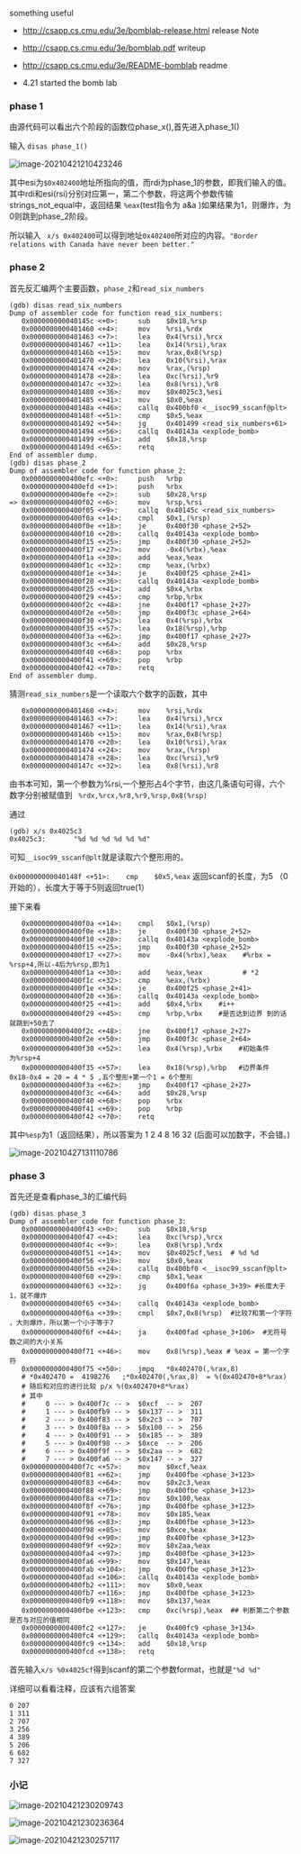 something useful

- http://csapp.cs.cmu.edu/3e/bomblab-release.html      release Note
- http://csapp.cs.cmu.edu/3e/bomblab.pdf   writeup
- http://csapp.cs.cmu.edu/3e/README-bomblab readme


- 4.21 started the bomb lab



### phase 1

由源代码可以看出六个阶段的函数位phase_x(),首先进入phase_1()

输入 ```disas phase_1()```

![image-20210421210423246](https://gitee.com/20162180090/piccgo/raw/master/image-20210421210423246.png)

其中esi为```$0x402400```地址所指向的值，而rdi为phase_1的参数，即我们输入的值。其中rdi和esi(rsi)分别对应第一，第二个参数，将这两个参数传输strings_not_equal中，返回结果 ```%eax```(test指令为 a&a )如果结果为1，则爆炸，为0则跳到phase_2阶段。

所以输入 ``` x/s 0x402400```可以得到地址```0x402400```所对应的内容。```"Border relations with Canada have never been better."```

### phase 2

首先反汇编两个主要函数，```phase_2```和```read_six_numbers```

```assembly
(gdb) disas read_six_numbers
Dump of assembler code for function read_six_numbers:
   0x000000000040145c <+0>:     sub    $0x18,%rsp
   0x0000000000401460 <+4>:     mov    %rsi,%rdx
   0x0000000000401463 <+7>:     lea    0x4(%rsi),%rcx
   0x0000000000401467 <+11>:    lea    0x14(%rsi),%rax
   0x000000000040146b <+15>:    mov    %rax,0x8(%rsp)
   0x0000000000401470 <+20>:    lea    0x10(%rsi),%rax
   0x0000000000401474 <+24>:    mov    %rax,(%rsp)
   0x0000000000401478 <+28>:    lea    0xc(%rsi),%r9
   0x000000000040147c <+32>:    lea    0x8(%rsi),%r8
   0x0000000000401480 <+36>:    mov    $0x4025c3,%esi
   0x0000000000401485 <+41>:    mov    $0x0,%eax
   0x000000000040148a <+46>:    callq  0x400bf0 <__isoc99_sscanf@plt>
   0x000000000040148f <+51>:    cmp    $0x5,%eax
   0x0000000000401492 <+54>:    jg     0x401499 <read_six_numbers+61>
   0x0000000000401494 <+56>:    callq  0x40143a <explode_bomb>
   0x0000000000401499 <+61>:    add    $0x18,%rsp
   0x000000000040149d <+65>:    retq
End of assembler dump.
(gdb) disas phase_2
Dump of assembler code for function phase_2:
   0x0000000000400efc <+0>:     push   %rbp
   0x0000000000400efd <+1>:     push   %rbx
   0x0000000000400efe <+2>:     sub    $0x28,%rsp
=> 0x0000000000400f02 <+6>:     mov    %rsp,%rsi
   0x0000000000400f05 <+9>:     callq  0x40145c <read_six_numbers>
   0x0000000000400f0a <+14>:    cmpl   $0x1,(%rsp)
   0x0000000000400f0e <+18>:    je     0x400f30 <phase_2+52>
   0x0000000000400f10 <+20>:    callq  0x40143a <explode_bomb>
   0x0000000000400f15 <+25>:    jmp    0x400f30 <phase_2+52>
   0x0000000000400f17 <+27>:    mov    -0x4(%rbx),%eax
   0x0000000000400f1a <+30>:    add    %eax,%eax
   0x0000000000400f1c <+32>:    cmp    %eax,(%rbx)
   0x0000000000400f1e <+34>:    je     0x400f25 <phase_2+41>
   0x0000000000400f20 <+36>:    callq  0x40143a <explode_bomb>
   0x0000000000400f25 <+41>:    add    $0x4,%rbx
   0x0000000000400f29 <+45>:    cmp    %rbp,%rbx
   0x0000000000400f2c <+48>:    jne    0x400f17 <phase_2+27>
   0x0000000000400f2e <+50>:    jmp    0x400f3c <phase_2+64>
   0x0000000000400f30 <+52>:    lea    0x4(%rsp),%rbx
   0x0000000000400f35 <+57>:    lea    0x18(%rsp),%rbp
   0x0000000000400f3a <+62>:    jmp    0x400f17 <phase_2+27>
   0x0000000000400f3c <+64>:    add    $0x28,%rsp
   0x0000000000400f40 <+68>:    pop    %rbx
   0x0000000000400f41 <+69>:    pop    %rbp
   0x0000000000400f42 <+70>:    retq
End of assembler dump.
```

猜测```read_six_numbers```是一个读取六个数字的函数，其中

```assembly
   0x0000000000401460 <+4>:     mov    %rsi,%rdx
   0x0000000000401463 <+7>:     lea    0x4(%rsi),%rcx
   0x0000000000401467 <+11>:    lea    0x14(%rsi),%rax
   0x000000000040146b <+15>:    mov    %rax,0x8(%rsp)
   0x0000000000401470 <+20>:    lea    0x10(%rsi),%rax
   0x0000000000401474 <+24>:    mov    %rax,(%rsp)
   0x0000000000401478 <+28>:    lea    0xc(%rsi),%r9
   0x000000000040147c <+32>:    lea    0x8(%rsi),%r8
```

由书本可知，第一个参数为%rsi,一个整形占4个字节，由这几条语句可得，六个数字分别被赋值到 ``` %rdx,%rcx,%r8,%r9,%rsp,0x8(%rsp)```

通过

```assembly
(gdb) x/s 0x4025c3
0x4025c3:       "%d %d %d %d %d %d"
```

可知```__isoc99_sscanf@plt```就是读取六个整形用的。

```0x000000000040148f <+51>:    cmp    $0x5,%eax``` 返回scanf的长度，为5 （0开始的），长度大于等于5则返回true(1）

接下来看

```assembly
   0x0000000000400f0a <+14>:    cmpl   $0x1,(%rsp)
   0x0000000000400f0e <+18>:    je     0x400f30 <phase_2+52>
   0x0000000000400f10 <+20>:    callq  0x40143a <explode_bomb>
   0x0000000000400f15 <+25>:    jmp    0x400f30 <phase_2+52>
   0x0000000000400f17 <+27>:    mov    -0x4(%rbx),%eax    #%rbx = %rsp+4,所以-4后为%rsp,即为1
   0x0000000000400f1a <+30>:    add    %eax,%eax          # *2
   0x0000000000400f1c <+32>:    cmp    %eax,(%rbx)        
   0x0000000000400f1e <+34>:    je     0x400f25 <phase_2+41>
   0x0000000000400f20 <+36>:    callq  0x40143a <explode_bomb>
   0x0000000000400f25 <+41>:    add    $0x4,%rbx    #i++
   0x0000000000400f29 <+45>:    cmp    %rbp,%rbx    #是否达到边界 到的话 就跳到+50去了
   0x0000000000400f2c <+48>:    jne    0x400f17 <phase_2+27>
   0x0000000000400f2e <+50>:    jmp    0x400f3c <phase_2+64>
   0x0000000000400f30 <+52>:    lea    0x4(%rsp),%rbx    #初始条件 为%rsp+4
   0x0000000000400f35 <+57>:    lea    0x18(%rsp),%rbp   #边界条件   0x18-0x4 = 20 = 4 * 5 ,五个整形+第一个1 = 6个整形 
   0x0000000000400f3a <+62>:    jmp    0x400f17 <phase_2+27>
   0x0000000000400f3c <+64>:    add    $0x28,%rsp
   0x0000000000400f40 <+68>:    pop    %rbx
   0x0000000000400f41 <+69>:    pop    %rbp
   0x0000000000400f42 <+70>:    retq
```

其中```%esp```为1（返回结果），所以答案为 1 2 4 8 16 32 (后面可以加数字，不会错。)

![image-20210427131110786](https://gitee.com/20162180090/piccgo/raw/master/image-20210427131110786.png)

### phase 3

首先还是查看phase_3的汇编代码

```assembly
(gdb) disas phase_3
Dump of assembler code for function phase_3:
   0x0000000000400f43 <+0>:     sub    $0x18,%rsp
   0x0000000000400f47 <+4>:     lea    0xc(%rsp),%rcx
   0x0000000000400f4c <+9>:     lea    0x8(%rsp),%rdx
   0x0000000000400f51 <+14>:    mov    $0x4025cf,%esi  # %d %d 
   0x0000000000400f56 <+19>:    mov    $0x0,%eax
   0x0000000000400f5b <+24>:    callq  0x400bf0 <__isoc99_sscanf@plt>  
   0x0000000000400f60 <+29>:    cmp    $0x1,%eax 
   0x0000000000400f63 <+32>:    jg     0x400f6a <phase_3+39> #长度大于1，就不爆炸
   0x0000000000400f65 <+34>:    callq  0x40143a <explode_bomb>
   0x0000000000400f6a <+39>:    cmpl   $0x7,0x8(%rsp)  #比较7和第一个字符 ，大则爆炸，所以第一个小于等于7
   0x0000000000400f6f <+44>:    ja     0x400fad <phase_3+106>  #无符号数之间的大小关系
   0x0000000000400f71 <+46>:    mov    0x8(%rsp),%eax # %eax = 第一个字符
   0x0000000000400f75 <+50>:    jmpq   *0x402470(,%rax,8) 
   # *0x402470 =  4198276   ;*0x402470(,%rax,8)  = %(0x402470+8*%rax)
   # 随后和对应的进行比较 p/x %(0x402470+8*%rax)
   # 其中 
   #     0 --- > 0x400f7c -- >  $0xcf  -- >  207
   #     1 --- > 0x400fb9 -- >  $0x137 -- >  311
   #     2 --- > 0x400f83 -- >  $0x2c3 -- >  707
   #     3 --- > 0x400f8a -- >  $0x100 -- >  256
   #     4 --- > 0x400f91 -- >  $0x185 -- >  389
   #     5 --- > 0x400f98 -- >  $0xce  -- >  206
   #     6 --- > 0x400f9f -- >  $0x2aa -- >  682
   #     7 --- > 0x400fa6 -- >  $0x147 -- >  327
   0x0000000000400f7c <+57>:    mov    $0xcf,%eax  
   0x0000000000400f81 <+62>:    jmp    0x400fbe <phase_3+123>
   0x0000000000400f83 <+64>:    mov    $0x2c3,%eax
   0x0000000000400f88 <+69>:    jmp    0x400fbe <phase_3+123>
   0x0000000000400f8a <+71>:    mov    $0x100,%eax
   0x0000000000400f8f <+76>:    jmp    0x400fbe <phase_3+123>
   0x0000000000400f91 <+78>:    mov    $0x185,%eax
   0x0000000000400f96 <+83>:    jmp    0x400fbe <phase_3+123>
   0x0000000000400f98 <+85>:    mov    $0xce,%eax
   0x0000000000400f9d <+90>:    jmp    0x400fbe <phase_3+123>
   0x0000000000400f9f <+92>:    mov    $0x2aa,%eax
   0x0000000000400fa4 <+97>:    jmp    0x400fbe <phase_3+123>
   0x0000000000400fa6 <+99>:    mov    $0x147,%eax
   0x0000000000400fab <+104>:   jmp    0x400fbe <phase_3+123>
   0x0000000000400fad <+106>:   callq  0x40143a <explode_bomb>
   0x0000000000400fb2 <+111>:   mov    $0x0,%eax
   0x0000000000400fb7 <+116>:   jmp    0x400fbe <phase_3+123>
   0x0000000000400fb9 <+118>:   mov    $0x137,%eax
   0x0000000000400fbe <+123>:   cmp    0xc(%rsp),%eax  ## 判断第二个参数是否与对应的值相同
   0x0000000000400fc2 <+127>:   je     0x400fc9 <phase_3+134>
   0x0000000000400fc4 <+129>:   callq  0x40143a <explode_bomb>
   0x0000000000400fc9 <+134>:   add    $0x18,%rsp
   0x0000000000400fcd <+138>:   retq
```

首先输入```x/s %0x4025cf```得到scanf的第二个参数format，也就是```"%d %d"```

详细可以看看注释，应该有六组答案 

```shell
0 207
1 311
2 707
3 256
4 389
5 206
6 682
7 327
```



### 小记

![image-20210421230209743](https://gitee.com/20162180090/piccgo/raw/master/image-20210421230209743.png)

![image-20210421230236364](https://gitee.com/20162180090/piccgo/raw/master/image-20210421230236364.png)

![image-20210421230257117](https://gitee.com/20162180090/piccgo/raw/master/image-20210421230257117.png)



